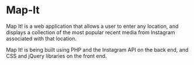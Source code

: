 # Map-It #

Map It! is a web application that allows a user to enter any location, and displays a collection of the most popular recent media from Instagram associated with that location.

Map It! is being built using PHP and the Instagram API on the back end, and CSS and jQuery libraries on the front end.